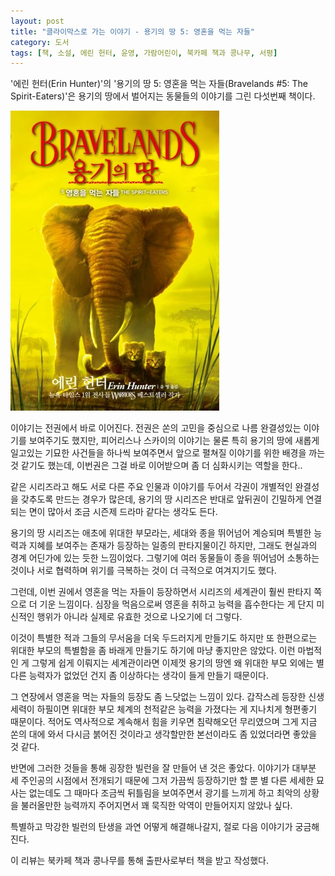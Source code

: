 ```yaml
---
layout: post
title: "클라이막스로 가는 이야기 - 용기의 땅 5: 영혼을 먹는 자들"
category: 도서
tags: [책, 소설, 에린 헌터, 윤영, 가람어린이, 북카페 책과 콩나무, 서평]
---
```


'에린 헌터(Erin Hunter)'의
'용기의 땅 5: 영혼을 먹는 자들(Bravelands #5: The Spirit-Eaters)'은
용기의 땅에서 벌어지는 동물들의 이야기를 그린 다섯번째 책이다.

![표지](/images/book/bravelands-5-the-spirit-eaters-book-h480.jpg)

이야기는 전권에서 바로 이어진다.
전권은 쏜의 고민을 중심으로 나름 완결성있는 이야기를 보여주기도 했지만,
피어리스나 스카이의 이야기는 물론
특히 용기의 땅에 새롭게 일고있는 기묘한 사건들을 하나씩 보여주면서
앞으로 펼쳐질 이야기를 위한 배경을 까는 것 같기도 했는데,
이번권은 그걸 바로 이어받으며 좀 더 심화시키는 역할을 한다..

같은 시리즈라고 해도 서로 다른 주요 인물과 이야기를 두어서
각권이 개별적인 완결성을 갖추도록 만드는 경우가 많은데,
용기의 땅 시리즈은 반대로 앞뒤권이 긴밀하게 연결되는 면이 많아서
조금 시즌제 드라마 같다는 생각도 든다.

용기의 땅 시리즈는 애초에 위대한 부모라는,
세대와 종을 뛰어넘어 계승되며 특별한 능력과 지혜를 보여주는
존재가 등장하는 일종의 판타지물이긴 하지만,
그래도 현실과의 경계 어딘가에 있는 듯한 느낌이었다.
그렇기에 여러 동물들이 종을 뛰어넘어 소통하는 것이나
서로 협력하며 위기를 극복하는 것이 더 극적으로 여겨지기도 했다.

그런데, 이번 권에서 영혼을 먹는 자들이 등장하면서 시리즈의 세계관이 훨씬 판타지 쪽으로 더 기운 느낌이다.
심장을 먹음으로써 영혼을 취하고 능력을 흡수한다는 게 단지 미신적인 행위가 아니라
실제로 유효한 것으로 나오기에 더 그렇다.

이것이 특별한 적과 그들의 무서움을 더욱 두드러지게 만들기도 하지만
또 한편으로는 위대한 부모의 특별함을 좀 바래게 만들기도 하기에 마냥 좋지만은 않았다.
이런 마법적인 게 그렇게 쉽게 이뤄지는 세계관이라면
이제껏 용기의 땅엔 왜 위대한 부모 외에는 별 다른 능력자가 없었던 건지 좀 이상하다는 생각이 들게 만들기 때문이다.

그 연장에서 영혼을 먹는 자들의 등장도 좀 느닷없는 느낌이 있다.
갑작스레 등장한 신생 세력이 하필이면 위대한 부모 체계의 천적같은 능력을 가졌다는 게 지나치게 형편좋기 때문이다.
적어도 역사적으로 계속해서 힘을 키우면 침략해오던 무리였으며
그게 지금 쏜의 대에 와서 다시금 붉어진 것이라고 생각할만한 본선이라도 좀 있었더라면 좋았을 것 같다.

반면에 그러한 것들을 통해 굉장한 빌런을 잘 만들어 낸 것은 좋았다.
이야기가 대부분 세 주인공의 시점에서 전개되기 때문에
그저 가끔씩 등장하기만 할 뿐 별 다른 세세한 묘사는 없는데도
그 때마다 조금씩 뒤틀림을 보여주면서 광기를 느끼게 하고
최악의 상황을 불러올만한 능력까지 주어지면서
꽤 묵직한 악역이 만들어지지 않았나 싶다.

특별하고 막강한 빌런의 탄생을 과연 어떻게 해결해나갈지,
절로 다음 이야기가 궁금해진다.



<div class="im im-info">
이 리뷰는 북카페 책과 콩나무를 통해 출판사로부터 책을 받고 작성했다.
</div>
